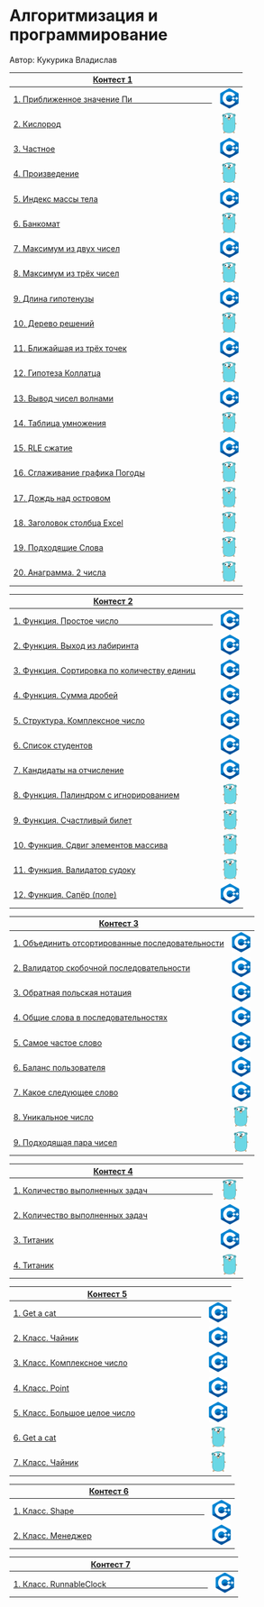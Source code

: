 # Алгоритмизация и программирование

Автор: Кукурика Владислав

|[Контест 1](https://contest.yandex.ru/contest/52142/problems/) |  |
| --- | :-: |
| [1. Приближенное значение Пиㅤㅤㅤㅤㅤㅤㅤㅤㅤㅤㅤ](./contest_01/01/main.cpp) | ![](./img/cpp.png) |
| [2. Кислород](./contest_01/02/main.go) |  ![](./img/go.png) |
| [3. Частное](./contest_01/03/main.cpp) | ![](./img/cpp.png) |
| [4. Произведение](./contest_01/04/main.go) | ![](./img/go.png) |
| [5. Индекс массы тела](./contest_01/05/main.cpp) | ![](./img/cpp.png) |
| [6. Банкомат](./contest_01/06/main.go) | ![](./img/go.png) |
| [7. Максимум из двух чисел](./contest_01/07/main.cpp) | ![](./img/cpp.png) |
| [8. Максимум из трёх чисел](./contest_01/08/main.go) | ![](./img/go.png) |
| [9. Длина гипотенузы](./contest_01/09/main.cpp) | ![](./img/cpp.png) |
| [10. Дерево решений](./contest_01/10/main.go) | ![](./img/go.png) |
| [11. Ближайшая из трёх точек](./contest_01/11/main.cpp) | ![](./img/cpp.png) |
| [12. Гипотеза Коллатца](./contest_01/12/main.go) | ![](./img/go.png) |
| [13. Вывод чисел волнами](./contest_01/13/main.cpp) | ![](./img/cpp.png) |
| [14. Таблица умножения](./contest_01/14/main.go) | ![](./img/go.png) |
| [15. RLE сжатие](./contest_01/15/main.cpp) | ![](./img/cpp.png) |
| [16. Сглаживание графика Погоды](./contest_01/16/main.go) | ![](./img/go.png) |
| [17. Дождь над островом](./contest_01/17/main.go) | ![](./img/go.png) |
| [18. Заголовок столбца Excel](./contest_01/18/main.go) | ![](./img/go.png) |
| [19. Подходящие Слова](./contest_01/19/main.go) | ![](./img/go.png) |
| [20. Анаграмма. 2 числа](./contest_01/20/main.go) | ![](./img/go.png) |

|[Контест 2](https://contest.yandex.ru/contest/52676/problems/) |  |
| --- | :-: |
| [1. Функция. Простое числоㅤㅤㅤㅤㅤㅤㅤㅤㅤㅤㅤㅤㅤ](./contest_02/01/main.cpp) | ![](./img/cpp.png) |
| [2. Функция. Выход из лабиринта](./contest_02/02/main.cpp) |  ![](./img/cpp.png) |
| [3. Функция. Сортировка по количеству единиц](./contest_02/03/main.cpp) | ![](./img/cpp.png) |
| [4. Функция. Сумма дробей](./contest_02/04/main.cpp) | ![](./img/cpp.png) |
| [5. Структура. Комплексное число](./contest_02/05/main.cpp) | ![](./img/cpp.png) |
| [6. Список студентов](./contest_02/06/main.cpp) | ![](./img/cpp.png) |
| [7. Кандидаты на отчисление](./contest_02/07/main.cpp) | ![](./img/cpp.png) |
| [8. Функция. Палиндром с игнорированием](./contest_02/08/main.go) | ![](./img/go.png) |
| [9. Функция. Счастливый билет](./contest_02/09/main.go) | ![](./img/go.png) |
| [10. Функция. Сдвиг элементов массива](./contest_02/10/main.go) | ![](./img/go.png) |
| [11. Функция. Валидатор судоку](./contest_02/11/main.go) | ![](./img/go.png) |
| [12. Функция. Сапёр (поле)](./contest_02/12/main.cpp) | ![](./img/cpp.png) |

|[Контест 3](https://contest.yandex.ru/contest/53504/problems/) |  |
| --- | :-: |
| [1. Объединить отсортированные последовательности](./contest_03/01/main.cpp) | ![](./img/cpp.png) |
| [2. Валидатор скобочной последовательности](./contest_03/02/main.cpp) |  ![](./img/cpp.png) |
| [3. Обратная польская нотация](./contest_03/03/main.cpp) | ![](./img/cpp.png) |
| [4. Общие слова в последовательностях](./contest_03/04/main.cpp) | ![](./img/cpp.png) |
| [5. Самое частое слово](./contest_03/05/main.cpp) | ![](./img/cpp.png) |
| [6. Баланс пользователя](./contest_03/06/main.cpp) | ![](./img/cpp.png) |
| [7. Какое следующее слово](./contest_03/07/main.cpp) | ![](./img/cpp.png) |
| [8. Уникальное число](./contest_03/08/main.go) | ![](./img/go.png) |
| [9. Подходящая пара чисел](./contest_03/09/main.go) | ![](./img/go.png) |

|[Контест 4](https://contest.yandex.ru/contest/54625/problems/) |  |
| --- | :-: |
| [1. Количество выполненных задачㅤㅤㅤㅤㅤㅤㅤㅤㅤ](./contest_04/01/main.go) | ![](./img/go.png) |
| [2. Количество выполненных задач](./contest_04/02/main.cpp) |  ![](./img/cpp.png) |
| [3. Титаник](./contest_04/03/main.cpp) | ![](./img/cpp.png) |
| [4. Титаник](./contest_04/04/main.go) | ![](./img/go.png) |

|[Контест 5](https://contest.yandex.ru/contest/55465/problems/) |  |
| --- | :-: |
| [1. Get a catㅤㅤㅤㅤㅤㅤㅤㅤㅤㅤㅤㅤㅤㅤㅤㅤㅤㅤㅤㅤ](./contest_05/01/main.cpp) | ![](./img/cpp.png) |
| [2. Класс. Чайник](./contest_05/02/main.cpp) |  ![](./img/cpp.png) |
| [3. Класс. Комплексное число](./contest_05/03/main.cpp) | ![](./img/cpp.png) |
| [4. Класс. Point](./contest_05/04/main.cpp) | ![](./img/cpp.png) |
| [5. Класс. Большое целое число](./contest_05/05/main.cpp) | ![](./img/cpp.png) |
| [6. Get a cat](./contest_05/06/main.go) | ![](./img/go.png) |
| [7. Класс. Чайник](./contest_05/07/main.go) | ![](./img/go.png) |

|[Контест 6](https://contest.yandex.ru/contest/55918/problems/) |  |
| --- | :-: |
| [1. Класс. Shapeㅤㅤㅤㅤㅤㅤㅤㅤㅤㅤㅤㅤㅤㅤㅤㅤㅤㅤ](./contest_06/01/main.cpp) | ![](./img/cpp.png) |
| [2. Класс. Менеджер](./contest_06/02/main.cpp) |  ![](./img/cpp.png) |

|[Контест 7](https://contest.yandex.ru/contest/56824/problems/) |  |
| --- | :-: |
| [1. Класс. RunnableСlockㅤㅤㅤㅤㅤㅤㅤㅤㅤㅤㅤㅤㅤㅤ](./contest_07/01/main.cpp) | ![](./img/cpp.png) |
